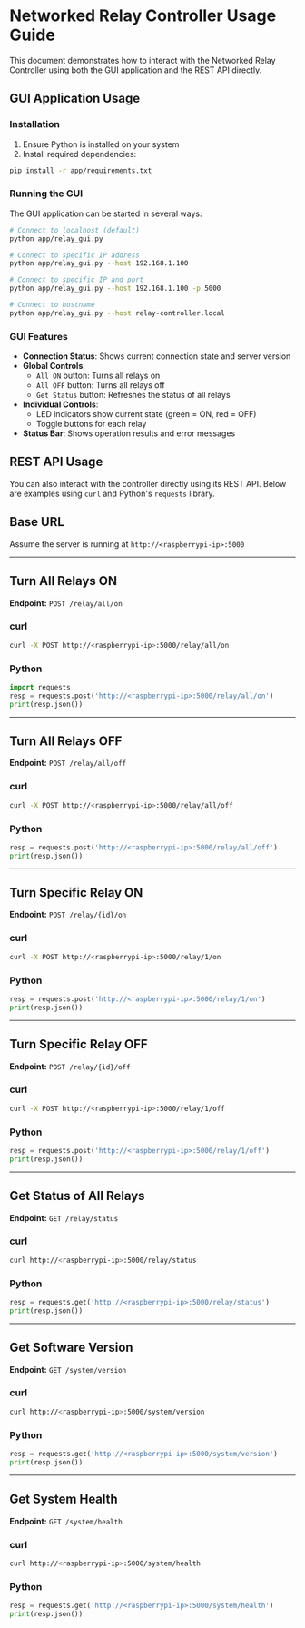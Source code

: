 # Networked Relay Controller Usage Guide

This document demonstrates how to interact with the Networked Relay Controller using both the GUI application and the REST API directly.

## GUI Application Usage

### Installation
1. Ensure Python is installed on your system
2. Install required dependencies:
```bash
pip install -r app/requirements.txt
```

### Running the GUI
The GUI application can be started in several ways:

```bash
# Connect to localhost (default)
python app/relay_gui.py

# Connect to specific IP address
python app/relay_gui.py --host 192.168.1.100

# Connect to specific IP and port
python app/relay_gui.py --host 192.168.1.100 -p 5000

# Connect to hostname
python app/relay_gui.py --host relay-controller.local
```

### GUI Features
- **Connection Status**: Shows current connection state and server version
- **Global Controls**:
  - `All ON` button: Turns all relays on
  - `All OFF` button: Turns all relays off
  - `Get Status` button: Refreshes the status of all relays
- **Individual Controls**:
  - LED indicators show current state (green = ON, red = OFF)
  - Toggle buttons for each relay
- **Status Bar**: Shows operation results and error messages

## REST API Usage

You can also interact with the controller directly using its REST API. Below are examples using `curl` and Python's `requests` library.

## Base URL
Assume the server is running at `http://<raspberrypi-ip>:5000`

---

## Turn All Relays ON
**Endpoint:** `POST /relay/all/on`

### curl
```sh
curl -X POST http://<raspberrypi-ip>:5000/relay/all/on
```

### Python
```python
import requests
resp = requests.post('http://<raspberrypi-ip>:5000/relay/all/on')
print(resp.json())
```

---

## Turn All Relays OFF
**Endpoint:** `POST /relay/all/off`

### curl
```sh
curl -X POST http://<raspberrypi-ip>:5000/relay/all/off
```

### Python
```python
resp = requests.post('http://<raspberrypi-ip>:5000/relay/all/off')
print(resp.json())
```

---

## Turn Specific Relay ON
**Endpoint:** `POST /relay/{id}/on`

### curl
```sh
curl -X POST http://<raspberrypi-ip>:5000/relay/1/on
```

### Python
```python
resp = requests.post('http://<raspberrypi-ip>:5000/relay/1/on')
print(resp.json())
```

---

## Turn Specific Relay OFF
**Endpoint:** `POST /relay/{id}/off`

### curl
```sh
curl -X POST http://<raspberrypi-ip>:5000/relay/1/off
```

### Python
```python
resp = requests.post('http://<raspberrypi-ip>:5000/relay/1/off')
print(resp.json())
```

---

## Get Status of All Relays
**Endpoint:** `GET /relay/status`

### curl
```sh
curl http://<raspberrypi-ip>:5000/relay/status
```

### Python
```python
resp = requests.get('http://<raspberrypi-ip>:5000/relay/status')
print(resp.json())
```

---

## Get Software Version
**Endpoint:** `GET /system/version`

### curl
```sh
curl http://<raspberrypi-ip>:5000/system/version
```

### Python
```python
resp = requests.get('http://<raspberrypi-ip>:5000/system/version')
print(resp.json())
```

---

## Get System Health
**Endpoint:** `GET /system/health`

### curl
```sh
curl http://<raspberrypi-ip>:5000/system/health
```

### Python
```python
resp = requests.get('http://<raspberrypi-ip>:5000/system/health')
print(resp.json())
```

